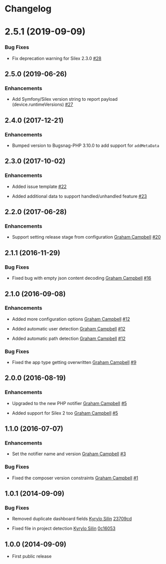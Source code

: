Changelog
=========

# 2.5.1 (2019-09-09)

### Bug Fixes

* Fix deprecation warning for Silex 2.3.0
  [#28](https://github.com/bugsnag/bugsnag-silex/pull/28)

## 2.5.0 (2019-06-26)

### Enhancements

* Add Symfony/Silex version string to report payload (device.runtimeVersions)
  [#27](https://github.com/bugsnag/bugsnag-silex/pull/27)

## 2.4.0 (2017-12-21)

### Enhancements

* Bumped version to Bugsnag-PHP 3.10.0 to add support for `addMetaData`

## 2.3.0 (2017-10-02)

### Enhancements

* Added issue template
  [#22](https://github.com/bugsnag/bugsnag-silex/pull/22)

* Added additional data to support handled/unhandled feature
  [#23](https://github.com/bugsnag/bugsnag-silex/pull/23)

## 2.2.0 (2017-06-28)

### Enhancements

* Support setting release stage from configuration
  [Graham Campbell](https://github.com/GrahamCampbell)
  [#20](https://github.com/bugsnag/bugsnag-silex/pull/20)

## 2.1.1 (2016-11-29)

### Bug Fixes

* Fixed bug with empty json content decoding
  [Graham Campbell](https://github.com/GrahamCampbell)
  [#16](https://github.com/bugsnag/bugsnag-silex/pull/16)

## 2.1.0 (2016-09-08)

### Enhancements

* Added more configuration options
  [Graham Campbell](https://github.com/GrahamCampbell)
  [#12](https://github.com/bugsnag/bugsnag-silex/pull/12)

* Added automatic user detection
  [Graham Campbell](https://github.com/GrahamCampbell)
  [#12](https://github.com/bugsnag/bugsnag-silex/pull/12)

* Added automatic path detection
  [Graham Campbell](https://github.com/GrahamCampbell)
  [#12](https://github.com/bugsnag/bugsnag-silex/pull/12)

### Bug Fixes

* Fixed the app type getting overwritten
  [Graham Campbell](https://github.com/GrahamCampbell)
  [#9](https://github.com/bugsnag/bugsnag-silex/pull/9)

## 2.0.0 (2016-08-19)

### Enhancements

* Upgraded to the new PHP notifier
  [Graham Campbell](https://github.com/GrahamCampbell)
  [#5](https://github.com/bugsnag/bugsnag-silex/pull/5)

* Added support for Silex 2 too
  [Graham Campbell](https://github.com/GrahamCampbell)
  [#5](https://github.com/bugsnag/bugsnag-silex/pull/5)

## 1.1.0 (2016-07-07)

### Enhancements

* Set the notifier name and version
  [Graham Campbell](https://github.com/GrahamCampbell)
  [#3](https://github.com/bugsnag/bugsnag-silex/pull/3)

### Bug Fixes

* Fixed the composer version constraints
  [Graham Campbell](https://github.com/GrahamCampbell)
  [#1](https://github.com/bugsnag/bugsnag-silex/pull/1)

## 1.0.1 (2014-09-09)

### Bug Fixes

* Removed duplicate dashboard fields
  [Kyrylo Silin](https://github.com/kyrylo)
  [23709cd](https://github.com/bugsnag/bugsnag-silex/commit/23709cd0476006d38f6d9caf56260a17c217f28b)

* Fixed file in project detection
  [Kyrylo Silin](https://github.com/kyrylo)
  [0c16053](https://github.com/bugsnag/bugsnag-silex/commit/0c16053b42b3a343363e03233fb3db8c5ffb8934)

## 1.0.0 (2014-09-09)

* First public release
